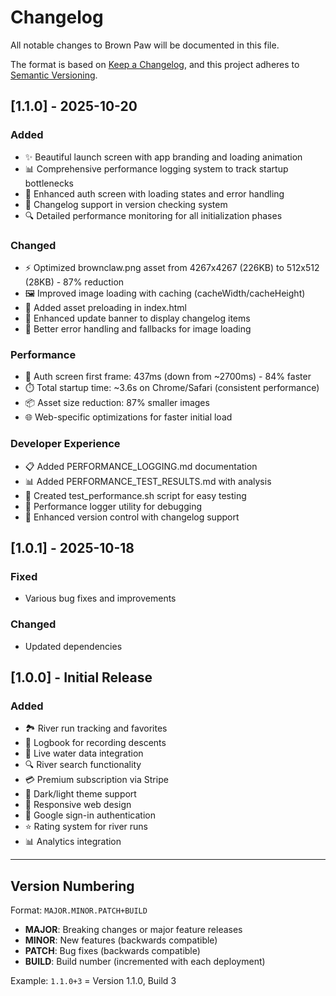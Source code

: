 # Changelog

All notable changes to Brown Paw will be documented in this file.

The format is based on [Keep a Changelog](https://keepachangelog.com/en/1.0.0/),
and this project adheres to [Semantic Versioning](https://semver.org/spec/v2.0.0.html).

## [1.1.0] - 2025-10-20

### Added
- ✨ Beautiful launch screen with app branding and loading animation
- 📊 Comprehensive performance logging system to track startup bottlenecks
- 🎨 Enhanced auth screen with loading states and error handling
- 📝 Changelog support in version checking system
- 🔍 Detailed performance monitoring for all initialization phases

### Changed
- ⚡ Optimized brownclaw.png asset from 4267x4267 (226KB) to 512x512 (28KB) - 87% reduction
- 🖼️ Improved image loading with caching (cacheWidth/cacheHeight)
- 🚀 Added asset preloading in index.html
- 📱 Enhanced update banner to display changelog items
- 🎯 Better error handling and fallbacks for image loading

### Performance
- 🏃 Auth screen first frame: 437ms (down from ~2700ms) - 84% faster
- ⏱️ Total startup time: ~3.6s on Chrome/Safari (consistent performance)
- 📦 Asset size reduction: 87% smaller images
- 🌐 Web-specific optimizations for faster initial load

### Developer Experience
- 📋 Added PERFORMANCE_LOGGING.md documentation
- 📊 Added PERFORMANCE_TEST_RESULTS.md with analysis
- 🧪 Created test_performance.sh script for easy testing
- 🔧 Performance logger utility for debugging
- 📝 Enhanced version control with changelog support

## [1.0.1] - 2025-10-18

### Fixed
- Various bug fixes and improvements

### Changed
- Updated dependencies

## [1.0.0] - Initial Release

### Added
- 🏞️ River run tracking and favorites
- 📖 Logbook for recording descents
- 🌊 Live water data integration
- 🔍 River search functionality
- 💳 Premium subscription via Stripe
- 🎨 Dark/light theme support
- 📱 Responsive web design
- 🔐 Google sign-in authentication
- ⭐ Rating system for river runs
- 📊 Analytics integration

---

## Version Numbering

Format: `MAJOR.MINOR.PATCH+BUILD`

- **MAJOR**: Breaking changes or major feature releases
- **MINOR**: New features (backwards compatible)
- **PATCH**: Bug fixes (backwards compatible)
- **BUILD**: Build number (incremented with each deployment)

Example: `1.1.0+3` = Version 1.1.0, Build 3
